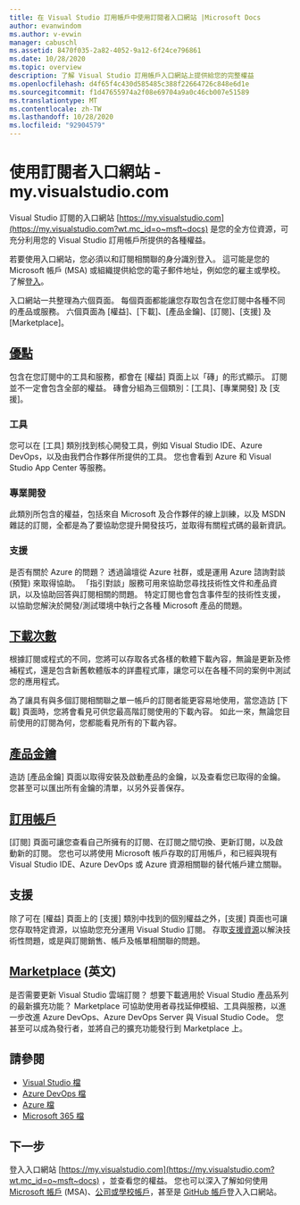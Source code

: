 ```yaml
---
title: 在 Visual Studio 訂用帳戶中使用訂閱者入口網站 |Microsoft Docs
author: evanwindom
ms.author: v-evwin
manager: cabuschl
ms.assetid: 8470f035-2a82-4052-9a12-6f24ce796861
ms.date: 10/28/2020
ms.topic: overview
description: 了解 Visual Studio 訂用帳戶入口網站上提供給您的完整權益
ms.openlocfilehash: d4f65f4c430d585485c388f22664726c848e6d1e
ms.sourcegitcommit: f1d47655974a2f08e69704a9a0c46cb007e51589
ms.translationtype: MT
ms.contentlocale: zh-TW
ms.lasthandoff: 10/28/2020
ms.locfileid: "92904579"
---
```

# <a name="using-the-subscriber-portal---myvisualstudiocom"></a>使用訂閱者入口網站 - my.visualstudio.com

Visual Studio 訂閱的入口網站 [https://my.visualstudio.com](https://my.visualstudio.com?wt.mc_id=o~msft~docs) 是您的全方位資源，可充分利用您的 Visual Studio 訂用帳戶所提供的各種權益。

若要使用入口網站，您必須以和訂閱相關聯的身分識別登入。  這可能是您的 Microsoft 帳戶 (MSA) 或組織提供給您的電子郵件地址，例如您的雇主或學校。  了解[登入](./index.yml)。

入口網站一共整理為六個頁面。  每個頁面都能讓您存取包含在您訂閱中各種不同的產品或服務。  六個頁面為 [權益]、[下載]、[產品金鑰]、[訂閱]、[支援] 及 [Marketplace]。

## <a name="benefits"></a>[優點](https://my.visualstudio.com/benefits?wt.mc_id=o~msft~docs)
包含在您訂閱中的工具和服務，都會在 [權益] 頁面上以「磚」的形式顯示。  訂閱並不一定會包含全部的權益。 磚會分組為三個類別：[工具]、[專業開發] 及 [支援]。  

### <a name="tools"></a>工具
您可以在 [工具] 類別找到核心開發工具，例如 Visual Studio IDE、Azure DevOps，以及由我們合作夥伴所提供的工具。  您也會看到 Azure 和 Visual Studio App Center 等服務。

### <a name="professional-development"></a>專業開發
此類別所包含的權益，包括來自 Microsoft 及合作夥伴的線上訓練，以及 MSDN 雜誌的訂閱，全都是為了要協助您提升開發技巧，並取得有關程式碼的最新資訊。

### <a name="support"></a>支援
是否有關於 Azure 的問題？  透過論壇從 Azure 社群，或是運用 Azure 諮詢對談 (預覽) 來取得協助。  「指引對談」服務可用來協助您尋找技術性文件和產品資訊，以及協助回答與訂閱相關的問題。  特定訂閱也會包含事件型的技術性支援，以協助您解決於開發/測試環境中執行之各種 Microsoft 產品的問題。

## <a name="downloads"></a>[下載次數](https://my.visualstudio.com/downloads?wt.mc_id=o~msft~docs)
根據訂閱或程式的不同，您將可以存取各式各樣的軟體下載內容，無論是更新及修補程式，還是包含新舊軟體版本的詳盡程式庫，讓您可以在各種不同的案例中測試您的應用程式。

為了讓具有與多個訂閱相關聯之單一帳戶的訂閱者能更容易地使用，當您造訪 [下載] 頁面時，您將會看見可供您最高階訂閱使用的下載內容。  如此一來，無論您目前使用的訂閱為何，您都能看見所有的下載內容。

## <a name="product-keys"></a>[產品金鑰](https://my.visualstudio.com/productkeys?wt.mc_id=o~msft~docs)
造訪 [產品金鑰] 頁面以取得安裝及啟動產品的金鑰，以及查看您已取得的金鑰。  您甚至可以匯出所有金鑰的清單，以另外妥善保存。

## <a name="subscriptions"></a>[訂用帳戶](https://my.visualstudio.com/subscriptions?wt.mc_id=o~msft~docs)
[訂閱] 頁面可讓您查看自己所擁有的訂閱、在訂閱之間切換、更新訂閱，以及啟動新的訂閱。 您也可以將使用 Microsoft 帳戶存取的訂用帳戶，和已經與現有 Visual Studio IDE、Azure DevOps 或 Azure 資源相關聯的替代帳戶建立關聯。

## <a name="support"></a>支援

除了可在 [權益] 頁面上的 [支援] 類別中找到的個別權益之外，[支援] 頁面也可讓您存取特定資源，以協助您充分運用 Visual Studio 訂閱。 存取[支援資源](https://visualstudio.microsoft.com/subscriptions/support/)以解決技術性問題，或是與訂閱銷售、帳戶及帳單相關聯的問題。

## <a name="marketplace"></a>[Marketplace](https://marketplace.visualstudio.com/) \(英文\)

是否需要更新 Visual Studio 雲端訂閱？  想要下載適用於 Visual Studio 產品系列的最新擴充功能？  Marketplace 可協助使用者尋找延伸模組、工具與服務，以進一步改進 Azure DevOps、Azure DevOps Server 與 Visual Studio Code。 您甚至可以成為發行者，並將自己的擴充功能發行到 Marketplace 上。

## <a name="see-also"></a>請參閱
- [Visual Studio 檔](/visualstudio/)
- [Azure DevOps 檔](/azure/devops/)
- [Azure 檔](/azure/)
- [Microsoft 365 檔](/microsoft-365/)

## <a name="next-steps"></a>下一步
登入入口網站 [https://my.visualstudio.com](https://my.visualstudio.com?wt.mc_id=o~msft~docs) ，並查看您的權益。  您也可以深入了解如何使用 [Microsoft 帳戶](sign-in-msa.md) (MSA)、[公司或學校帳戶](sign-in-work.md)，甚至是 [GitHub 帳戶](sign-in-github.md)登入入口網站。